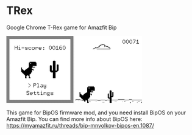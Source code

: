 # TRex
 Google Chrome T-Rex game for Amazfit Bip
 
 ![alt text](https://github.com/Yuukari/TRex/blob/main/Images/StartScreen.png?raw=true)
 ![alt text](https://github.com/Yuukari/TRex/blob/main/Images/GameScreen.png?raw=true)
 
 This game for BipOS firmware mod, and you need install BipOS on your Amazfit Bip. You can find more info about BipOS here: https://myamazfit.ru/threads/bip-mnvolkov-bipos-en.1087/
